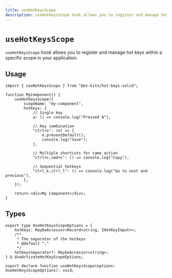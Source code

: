 ```yaml
---
title: useHotKeysScope
description: useHotKeysScope hook allows you to register and manage hot keys within a specific scope in your application.
---
```


# `useHotKeysScope`

`useHotKeysScope` hook allows you to register and manage hot keys within a specific scope in your application.

## Usage

```tsx{filename="MyComponent.tsx"}
import { useHotKeysScope } from "@ez-kits/hot-keys-solid";

function MyComponent() {
	useHotKeysScope({
		scopeName: "my-component",
		hotKeys: {
			// Single key
			a: () => console.log("Pressed A"),

			// Key combination
			"ctrl+s": (e) => {
				e.preventDefault();
				console.log("Save");
			},

			// Multiple shortcuts for same action
			"ctrl+c,cmd+c": () => console.log("Copy"),

			// Sequential hotkeys
			"ctrl_k,ctrl_l": () => console.log("Go to next and previous"),
		},
	});

	return <div>My Component</div>;
}
```

## Types

```tsx
export type UseHotKeysScopeOptions = {
	hotKeys: MaybeAccessor<Record<string, IHotKeyInput>>;
	/**
	 * The separator of the hotkeys
	 * @default ","
	 */
	hotKeysSeparator?: MaybeAccessor<string>;
} & UseActivateHotKeyScopeOptions;

export declare function useHotKeysScope(options: UseHotKeysScopeOptions): void;
```
